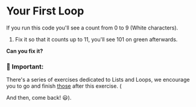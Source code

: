 
#  Your First Loop

If you run this code you'll see a count from 0 to 9 (White characters).  

1. Fix it so that it counts up to 11, you'll see 101 on green afterwards.


**Can you fix it?**


### :mag_right: Important: 

There's a series of exercises dedicated to Lists and Loops, we encourage you to go and finish [those](https://github.com/4GeeksAcademy/python-lists-loops-programming-exercises) after this exercise. (
    
And then, come back! :smiley:).
